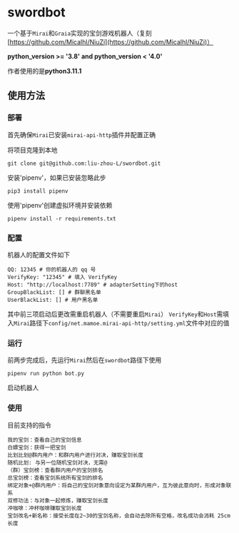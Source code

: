 # swordbot
一个基于`Mirai`和`Graia`实现的宝剑游戏机器人（复刻[https://github.com/Micalhl/NiuZi](https://github.com/Micalhl/NiuZi)）

**python_version >= '3.8' and python_version < '4.0'**

作者使用的是**python3.11.1**

## 使用方法

### 部署

首先确保`Mirai`已安装`mirai-api-http`插件并配置正确

将项目克隆到本地

```
git clone git@github.com:liu-zhou-L/swordbot.git
```

安装'pipenv'，如果已安装忽略此步

```
pip3 install pipenv
```

使用'pipenv'创建虚拟环境并安装依赖

```
pipenv install -r requirements.txt
```

### 配置

机器人的配置文件如下

```
QQ: 12345 # 你的机器人的 qq 号
VerifyKey: "12345" # 填入 VerifyKey
Host: "http://localhost:7789" # adapterSetting下的host
GroupBlackList: [] # 群聊黑名单
UserBlackList: [] # 用户黑名单
```

其中前三项启动后更改需重启机器人（不需要重启`Mirai`）
`VerifyKey`和`Host`需填入`Mirai`路径下`config/net.mamoe.mirai-api-http/setting.yml`文件中对应的值

### 运行

前两步完成后，先运行`Mirai`然后在`swordbot`路径下使用

```
pipenv run python bot.py
```

启动机器人

### 使用

目前支持的指令

```
我的宝剑：查看自己的宝剑信息
白嫖宝剑：获得一把宝剑
比划比划@群内用户：和群内用户进行对决，赚取宝剑长度
随机比划: 与另一位随机宝剑对决，无需@
（群）宝剑榜：查看群内用户的宝剑排名
总宝剑榜：查看宝剑系统所有宝剑的排名
绑定对象+@群内用户：将自己的宝剑对象意向设定为某群内用户，互为彼此意向时，形成对象联系
双修功法：与对象一起修炼，赚取宝剑长度
冲咖啡：冲杯咖啡赚取宝剑长度
宝剑改名+新名称：接受长度在2~30的宝剑名称，会自动去除所有空格，改名成功会消耗 25cm 长度
```
